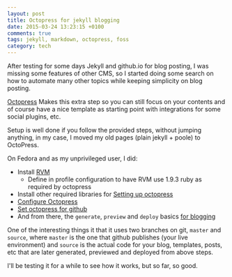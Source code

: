 ```yaml
---
layout: post
title: Octopress for jekyll blogging
date: 2015-03-24 13:23:15 +0100
comments: true
tags: jekyll, markdown, octopress, foss
category: tech
---
```

After testing for some days Jekyll and github.io for blog posting, I was missing some features of other CMS, so I started doing some search on how to automate many other topics while keeping simplicity on blog posting.

[Octopress](http://octopress.org) Makes this extra step so you can still focus on your contents and of course have a nice template as starting point with integrations for some social plugins, etc.

Setup is well done if you follow the provided steps, without jumping anything, in my case, I moved my old pages (plain jekyll + poole) to OctoPress.

On Fedora and as my unprivileged user, I did:

- Install [RVM](http://octopress.org/docs/setup/rvm/)
    - Define in profile configuration to have RVM use 1.9.3 ruby as required by octopress
- Install other required libraries for [Setting up octopress](http://octopress.org/docs/setup/)
- [Configure Octopress](http://octopress.org/docs/configuring/)
- [Set octopress for github](http://octopress.org/docs/deploying/github/)
- And from there, the `generate`, `preview` and `deploy` basics [for blogging](http://octopress.org/docs/blogging/)

One of the interesting things it that it uses two branches on git, `master` and `source`, where `master` is the one that github publishes (your live environment) and `source` is the actual code for your blog, templates, posts, etc that are later generated, previewed and deployed from above steps.

I'll be testing it for a while to see how it works, but so far, so good.
